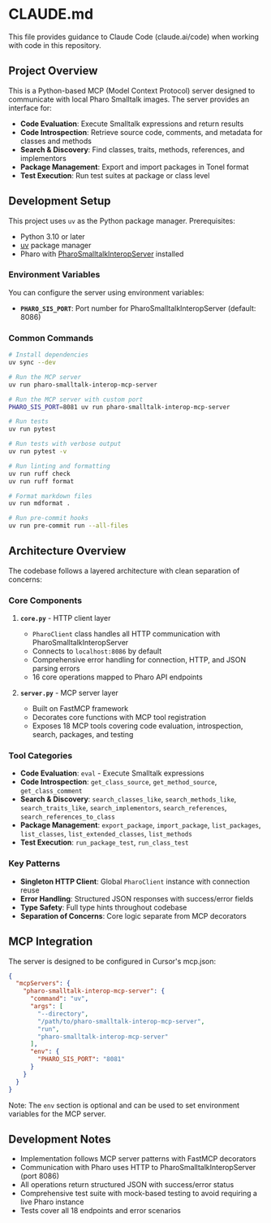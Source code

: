 # CLAUDE.md

This file provides guidance to Claude Code (claude.ai/code) when working with code in this repository.

## Project Overview

This is a Python-based MCP (Model Context Protocol) server designed to communicate with local Pharo Smalltalk images. The server provides an interface for:

- **Code Evaluation**: Execute Smalltalk expressions and return results
- **Code Introspection**: Retrieve source code, comments, and metadata for classes and methods
- **Search & Discovery**: Find classes, traits, methods, references, and implementors
- **Package Management**: Export and import packages in Tonel format
- **Test Execution**: Run test suites at package or class level

## Development Setup

This project uses `uv` as the Python package manager. Prerequisites:

- Python 3.10 or later
- [uv](https://docs.astral.sh/uv/) package manager
- Pharo with [PharoSmalltalkInteropServer](https://github.com/mumez/PharoSmalltalkInteropServer) installed

### Environment Variables

You can configure the server using environment variables:

- **`PHARO_SIS_PORT`**: Port number for PharoSmalltalkInteropServer (default: 8086)

### Common Commands

```bash
# Install dependencies
uv sync --dev

# Run the MCP server
uv run pharo-smalltalk-interop-mcp-server

# Run the MCP server with custom port
PHARO_SIS_PORT=8081 uv run pharo-smalltalk-interop-mcp-server

# Run tests
uv run pytest

# Run tests with verbose output
uv run pytest -v

# Run linting and formatting
uv run ruff check
uv run ruff format

# Format markdown files
uv run mdformat .

# Run pre-commit hooks
uv run pre-commit run --all-files
```

## Architecture Overview

The codebase follows a layered architecture with clean separation of concerns:

### Core Components

1. **`core.py`** - HTTP client layer

   - `PharoClient` class handles all HTTP communication with PharoSmalltalkInteropServer
   - Connects to `localhost:8086` by default
   - Comprehensive error handling for connection, HTTP, and JSON parsing errors
   - 16 core operations mapped to Pharo API endpoints

1. **`server.py`** - MCP server layer

   - Built on FastMCP framework
   - Decorates core functions with MCP tool registration
   - Exposes 18 MCP tools covering code evaluation, introspection, search, packages, and testing

### Tool Categories

- **Code Evaluation**: `eval` - Execute Smalltalk expressions
- **Code Introspection**: `get_class_source`, `get_method_source`, `get_class_comment`
- **Search & Discovery**: `search_classes_like`, `search_methods_like`, `search_traits_like`, `search_implementors`, `search_references`, `search_references_to_class`
- **Package Management**: `export_package`, `import_package`, `list_packages`, `list_classes`, `list_extended_classes`, `list_methods`
- **Test Execution**: `run_package_test`, `run_class_test`

### Key Patterns

- **Singleton HTTP Client**: Global `PharoClient` instance with connection reuse
- **Error Handling**: Structured JSON responses with success/error fields
- **Type Safety**: Full type hints throughout codebase
- **Separation of Concerns**: Core logic separate from MCP decorators

## MCP Integration

The server is designed to be configured in Cursor's mcp.json:

```json
{
  "mcpServers": {
    "pharo-smalltalk-interop-mcp-server": {
      "command": "uv",
      "args": [
        "--directory",
        "/path/to/pharo-smalltalk-interop-mcp-server",
        "run",
        "pharo-smalltalk-interop-mcp-server"
      ],
      "env": {
        "PHARO_SIS_PORT": "8081"
      }
    }
  }
}
```

Note: The `env` section is optional and can be used to set environment variables for the MCP server.

## Development Notes

- Implementation follows MCP server patterns with FastMCP decorators
- Communication with Pharo uses HTTP to PharoSmalltalkInteropServer (port 8086)
- All operations return structured JSON with success/error status
- Comprehensive test suite with mock-based testing to avoid requiring a live Pharo instance
- Tests cover all 18 endpoints and error scenarios
